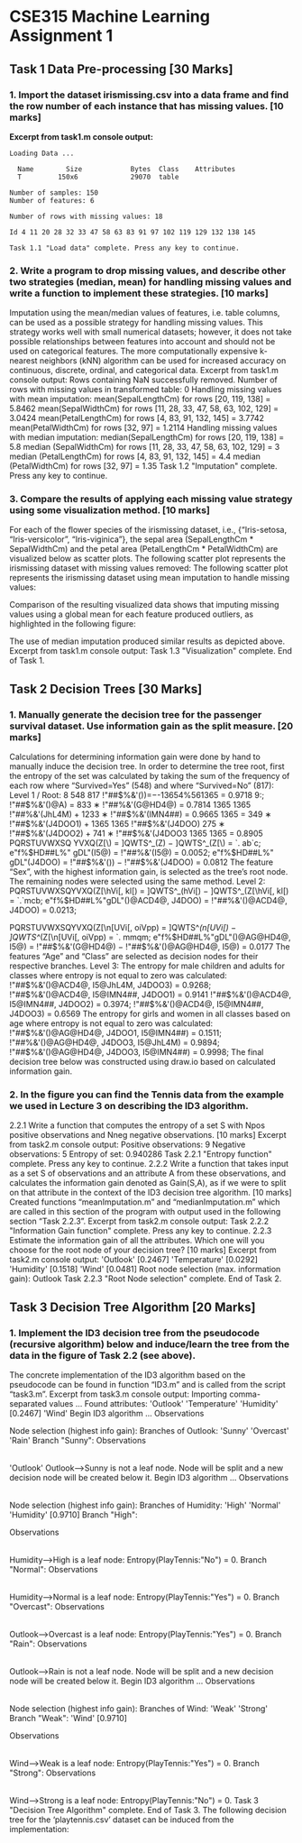 # CSE315 Machine Learning Assignment 1

## Task 1 Data Pre-processing [30 Marks]

### 1. Import the dataset irismissing.csv into a data frame and find the row number of each instance that has missing values. [10 marks]

**Excerpt from task1.m console output:**

```
Loading Data ...

  Name        Size            Bytes  Class    Attributes
  T         150x6             29070  table

Number of samples: 150
Number of features: 6

Number of rows with missing values: 18

Id 4 11 20 28 32 33 47 58 63 83 91 97 102 119 129 132 138 145

Task 1.1 "Load data" complete. Press any key to continue.
```

### 2. Write a program to drop missing values, and describe other two strategies (median, mean) for handling missing values and write a function to implement these strategies. [10 marks]

Imputation using the mean/median values of features, i.e. table columns, can be used as a possible strategy for handling missing values. This strategy works well with small numerical datasets; however, it does not take possible relationships between features into account and should not be used on categorical features. The more computationally expensive k-nearest neighbors (kNN) algorithm can be used for increased accuracy on continuous, discrete, ordinal, and categorical data.
Excerpt from task1.m console output:
Rows containing NaN successfully removed.
Number of rows with missing values in transformed table: 0
Handling missing values with mean imputation:
mean(SepalLengthCm) for rows [20, 119, 138] = 5.8462 mean(SepalWidthCm) for rows [11, 28, 33, 47, 58, 63, 102, 129] = 3.0424 mean(PetalLengthCm) for rows [4, 83, 91, 132, 145] = 3.7742 mean(PetalWidthCm) for rows [32, 97] = 1.2114
Handling missing values with median imputation: median(SepalLengthCm) for rows [20, 119, 138] = 5.8
median (SepalWidthCm) for rows [11, 28, 33, 47, 58, 63, 102, 129] = 3 median (PetalLengthCm) for rows [4, 83, 91, 132, 145] = 4.4
median (PetalWidthCm) for rows [32, 97] = 1.35
Task 1.2 "Imputation" complete. Press any key to continue.

### 3. Compare the results of applying each missing value strategy using some visualization method. [10 marks]

For each of the flower species of the irismissing dataset, i.e., {“Iris-setosa, “Iris-versicolor”, “Iris-viginica”}, the sepal area (SepalLengthCm * SepalWidthCm) and the petal area (PetalLengthCm * PetalWidthCm) are visualized below as scatter plots.
The following scatter plot represents the irismissing dataset with missing values removed:
The following scatter plot represents the irismissing dataset using mean imputation to handle missing values:
 
Comparison of the resulting visualized data shows that imputing missing values using a global mean for each feature produced outliers, as highlighted in the following figure:
 
The use of median imputation produced similar results as depicted above.
Excerpt from task1.m console output:
Task 1.3 "Visualization" complete. End of Task 1.


## Task 2 Decision Trees [30 Marks]

### 1. Manually generate the decision tree for the passenger survival dataset. Use information gain as the split measure. [20 marks]
Calculations for determining information gain were done by hand to manually induce the decision tree.
In order to determine the tree root, first the entropy of the set was calculated by taking the sum of the frequency of each row where “Survived=Yes” (548) and where “Survived=No” (817):
Level 1 / Root:
8 548 817 !"##$%&'())=−-13654%561365 = 0.9718
9:;
 !"##$%&'()@A) = 833 ∗ !"##$%&'(CD4@) + 532 ∗ !"##$%&'(G@HD4@) = 0.7814 1365 1365
!"##$%&'(I5@) = 132 ∗ !"##$%&'(JhL4M) + 1233 ∗ !"##$%&'(IMN4##) = 0.9665
1365
= 349 ∗ !"##$%&'(J4DOO1) + 1365
1365
!"##$%&'(J4DOO)
275 ∗ !"##$%&'(J4DOO2) + 741 ∗ !"##$%&'(J4DOO3 1365 1365
= 0.8905
PQRSTUVWXSQ YVXQ(Z[\) = ]QWTS^_(Z) − ]QWTS^_(Z[\) = `. ab`c; e"f%$HD##L%" gDL"(I5@) = !"##$%&'()) − !"##$%&'(I5@) = 0.0052; e"f%$HD##L%" gDL"(J4DOO) = !"##$%&'()) − !"##$%&'(J4DOO) = 0.0812
The feature “Sex”, with the highest information gain, is selected as the tree’s root node. The remaining nodes were selected using the same method.
Level 2:
PQRSTUVWXSQYVXQ(Z[\hVi[, kl[) = ]QWTS^_(hVi[) − ]QWTS^_(Z[\hVi[, kl[)
= `.`mcb;
e"f%$HD##L%"gDL"()@ACD4@, J4DOO) = !"##$%&'(CD4@) − !"##$%&'()@ACD4@, J4DOO) = 0.0213;
 
PQRSTUVWXSQYVXQ(Z[\n[UVi[, oiVpp)
= ]QWTS^_(n[UVi[) − ]QWTS^_(Z[\n[UVi[, oiVpp) = `. mmqm; e"f%$HD##L%"gDL"()@AG@HD4@, I5@)
= !"##$%&'(G@HD4@) − !"##$%&'()@AG@HD4@, I5@) = 0.0177
The features “Age” and “Class” are selected as decision nodes for their respective branches. Level 3:
The entropy for male children and adults for classes where entropy is not equal to zero was calculated:
!"##$%&'()@ACD4@, I5@JhL4M, J4DOO3) = 0.9268; !"##$%&'()@ACD4@, I5@IMN4##, J4DOO1) = 0.9141
!"##$%&'()@ACD4@, I5@IMN4##, J4DOO2) = 0.3974; !"##$%&'()@ACD4@, I5@IMN4##, J4DOO3) = 0.6569
The entropy for girls and women in all classes based on age where entropy is not equal to zero was calculated:
!"##$%&'()@AG@HD4@, J4DOO1, I5@IMN4##) = 0.1511; !"##$%&'()@AG@HD4@, J4DOO2, I5@IMN4##) = 0.6759; !"##$%&'()@AG@HD4@, J4DOO3, I5@JhL4M) = 0.9894; !"##$%&'()@AG@HD4@, J4DOO3, I5@IMN4##) = 0.9998;
The final decision tree below was constructed using draw.io based on calculated information gain.
  
### 2. In the figure you can find the Tennis data from the example we used in Lecture 3 on describing the ID3 algorithm.
2.2.1 Write a function that computes the entropy of a set S with Npos positive observations and Nneg negative observations. [10 marks]
Excerpt from task2.m console output:
   Positive observations: 9
   Negative observations: 5
   Entropy of set: 0.940286
Task 2.2.1 "Entropy function" complete. Press any key to continue.
2.2.2 Write a function that takes input as a set S of observations and an attribute A from these observations, and calculates the information gain denoted as Gain(S,A), as if we were to split on that attribute in the context of the ID3 decision tree algorithm. [10 marks]
Created functions “meanImputation.m” and “medianImputation.m” which are called in this section of the program with output used in the following section “Task 2.2.3”.
Excerpt from task2.m console output:
Task 2.2.2 "Information Gain function" complete. Press any key to continue.
2.2.3 Estimate the information gain of all the attributes. Which one will you choose for the root node of your decision tree? [10 marks]
Excerpt from task2.m console output:
   'Outlook'        [0.2467]
   'Temperature'    [0.0292]
   'Humidity'       [0.1518]
   'Wind'           [0.0481]
Root node selection (max. information gain): Outlook Task 2.2.3 "Root Node selection" complete. End of Task 2.

## Task 3 Decision Tree Algorithm [20 Marks]

### 1. Implement the ID3 decision tree from the pseudocode (recursive algorithm) below and induce/learn the tree from the data in the figure of Task 2.2 (see above).
The concrete implementation of the ID3 algorithm based on the pseudocode can be found in function “ID3.m” and is called from the script “task3.m”.
Excerpt from task3.m console output:
   Importing comma-separated values ...
Found attributes: 'Outlook' 'Temperature'
'Humidity'
[0.2467]
'Wind'
Begin ID3 algorithm ...
Observations
<table output redacted for space>
Node selection (highest info gain):
Branches of Outlook:
'Sunny'
'Overcast'
'Rain'
Branch "Sunny":
Observations
<table output redacted for space>
'Outlook'
Outlook-->Sunny is not a leaf node.
Node will be split and a new decision node will be created below it.
Begin ID3 algorithm ...
Observations
<table output redacted for space>
Node selection (highest info gain):
Branches of Humidity:
'High'
'Normal'
'Humidity'
[0.9710]
Branch "High":

Observations
<table output redacted for space>
Humidity-->High is a leaf node: Entropy(PlayTennis:"No") = 0.
Branch "Normal":
Observations
<table output redacted for space>
Humidity-->Normal is a leaf node: Entropy(PlayTennis:"Yes") = 0.
Branch "Overcast":
Observations
<table output redacted for space>
Outlook-->Overcast is a leaf node: Entropy(PlayTennis:"Yes") = 0.
Branch "Rain":
Observations
<table output redacted for space>
Outlook-->Rain is not a leaf node.
Node will be split and a new decision node will be created below it.
Begin ID3 algorithm ...
Observations
<table output redacted for space>
Node selection (highest info gain):
Branches of Wind:
'Weak'
'Strong'
Branch "Weak":
'Wind'    [0.9710]

   Observations
   <table output redacted for space>
Wind-->Weak is a leaf node: Entropy(PlayTennis:"Yes") = 0.
   Branch "Strong":
   Observations
   <table output redacted for space>
Wind-->Strong is a leaf node: Entropy(PlayTennis:"No") = 0.
Task 3 "Decision Tree Algorithm" complete. End of Task 3.
The following decision tree for the ‘playtennis.csv’ dataset can be induced from the implementation: